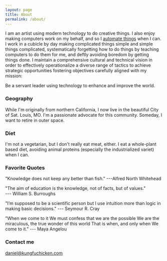 ```yaml
---
layout: page
title: About
permalink: /about/
---
```


I am an artist using modern technology to do creative things. I also enjoy making computers work on my behalf, and so I [automate things](https://en.wikipedia.org/wiki/Player_Piano_(novel)) when I can. I work in a cubicle by day making complicated things simple and simple things complicated, systematically forgetting how to do things by teaching computers to do them for me, and deftly avoiding boredom by getting things done. I maintain a comprehensive cultural and technical vision in order to effectively operationalize a diverse range of tactics to achieve strategic opportunities fostering objectives carefully aligned with my mission:

Be a servant leader using technology to enhance and improve the world.


### Geography

While I'm originally from northern California, I now live in the beautiful City of Sat. Louis, MO. I'm a passionate advocate for this community. Someday, I want to retire in outer space.

### Diet

I'm not a vegetarian, but I don't really eat meat, either. I eat a whole-plant based diet, avoiding animal proteins (especially the industrialized variet) when I can.

### Favorite Quotes

"Knowledge does not keep 
any better than fish."
 ---Alfred North Whitehead

"The aim of education 
is the knowledge, 
not of facts, 
but of values."  
 --- William S. Burroughs

"I’m supposed to be 
a scientific person 
but  I use intuition 
more than logic 
in making basic 
decisions."
 --- Seymour R. Cray

"When we come to it 
We must confess that we are the possible 
We are the miraculous, the true wonder of this world 
That is when, and only when 
We come to it."
 --- Maya Angelou


### Contact me

[daniel@kungfuchicken.com](mailto:daniel@kungfuchicken.com)
